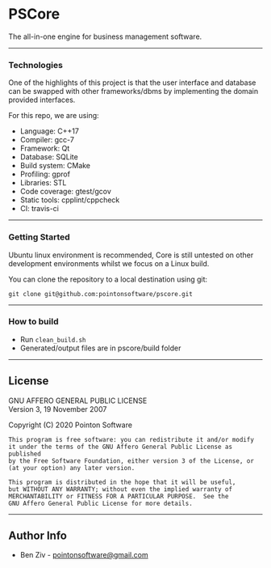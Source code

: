 # PSCore

The all-in-one engine for business management software.

---

### Technologies

One of the highlights of this project is that the user interface and database can be swapped with other frameworks/dbms by implementing the domain provided interfaces.

For this repo, we are using:
- Language: C++17
- Compiler: gcc-7
- Framework: Qt
- Database: SQLite
- Build system: CMake
- Profiling: gprof
- Libraries: STL
- Code coverage: gtest/gcov
- Static tools: cpplint/cppcheck
- CI: travis-ci

---

### Getting Started

Ubuntu linux environment is recommended, Core is still untested on other development environments whilst we focus on a Linux build.

You can clone the repository to a local destination using git:

`git clone git@github.com:pointonsoftware/pscore.git`

---

### How to build

- Run `clean_build.sh`
- Generated/output files are in pscore/build folder

---

## License

GNU AFFERO GENERAL PUBLIC LICENSE  
   Version 3, 19 November 2007  

   Copyright (C) 2020 Pointon Software  

    This program is free software: you can redistribute it and/or modify
    it under the terms of the GNU Affero General Public License as published
    by the Free Software Foundation, either version 3 of the License, or
    (at your option) any later version.

    This program is distributed in the hope that it will be useful,
    but WITHOUT ANY WARRANTY; without even the implied warranty of
    MERCHANTABILITY or FITNESS FOR A PARTICULAR PURPOSE.  See the
    GNU Affero General Public License for more details.

---

## Author Info
 -  Ben Ziv - <pointonsoftware@gmail.com>
